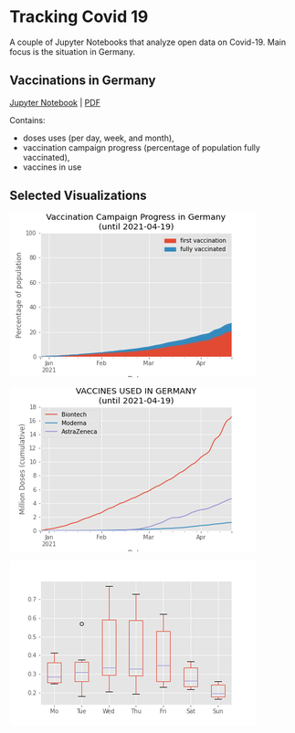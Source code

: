 # Tracking Covid 19

A couple of Jupyter Notebooks that analyze open data on Covid-19.
Main focus is the situation in Germany.

## Vaccinations in Germany

[Jupyter Notebook](vaccination.ipynb) | [PDF](vaccination.pdf)

Contains:
* doses uses (per day, week, and month),
* vaccination campaign progress (percentage of population fully vaccinated),
* vaccines in use



## Selected Visualizations

![Vaccination Progress in Germany](img/vaccinations_germany_area_plot.png)

![Vaccines used in Germany](img/vaccines_used_in_germany.png)

![Number of doses depending on the weekday](img/weekday_boxplot.png)

